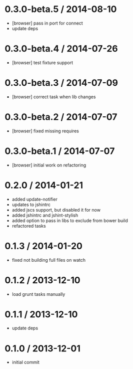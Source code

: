 
0.3.0-beta.5 / 2014-08-10 
==================

  * [browser] pass in port for connect
  * update deps

0.3.0-beta.4 / 2014-07-26 
==================

  * [browser] test fixture support

0.3.0-beta.3 / 2014-07-09 
==================

  * [browser] correct task when lib changes

0.3.0-beta.2 / 2014-07-07 
==================

  * [browser] fixed missing requires

0.3.0-beta.1 / 2014-07-07 
==================

  * [browser] initial work on refactoring

0.2.0 / 2014-01-21 
==================

  * added update-notifier
  * updates to jshintrc
  * added jscs support, but disabled it for now
  * added jshintrc and jshint-stylish
  * added option to pass in libs to exclude from bower build
  * refactored tasks

0.1.3 / 2014-01-20 
==================

  * fixed not building full files on watch

0.1.2 / 2013-12-10 
==================

  * load grunt tasks manually

0.1.1 / 2013-12-10 
==================

  * update deps

0.1.0 / 2013-12-01 
==================

  * initial commit

